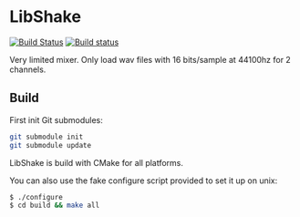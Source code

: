 LibShake
========
[![Build Status](https://travis-ci.org/ssbx/libshake.svg?branch=master)](https://travis-ci.org/ssbx/libshake)
[![Build status](https://ci.appveyor.com/api/projects/status/9fd4q1t27bej41ox/branch/master?svg=true)](https://ci.appveyor.com/project/ssbx/libshake/branch/master)

Very limited mixer. Only load wav files with 16 bits/sample at 44100hz for 2 channels.

Build
-----
First init Git submodules:
```sh
git submodule init
git submodule update
```

LibShake is build with CMake for all platforms.

You can also use the fake configure script provided to set it up on unix:
```sh
$ ./configure
$ cd build && make all
```
